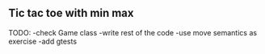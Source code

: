 ## Tic tac toe with min max

TODO:
-check Game class
-write rest of the code
-use move semantics as exercise
-add gtests
